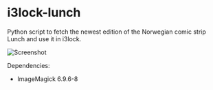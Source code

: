 # i3lock-lunch
Python script to fetch the newest edition of the Norwegian comic strip Lunch and use it in i3lock.

![Screenshot](armandg.github.com/i3lock-lunch/example.png)

Dependencies:
- ImageMagick 6.9.6-8
